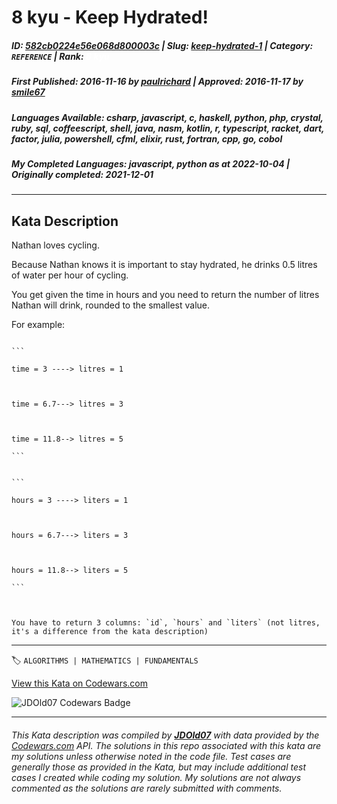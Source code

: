# 8 kyu - Keep Hydrated!

##### **ID**: [582cb0224e56e068d800003c](https://www.codewars.com/kata/582cb0224e56e068d800003c) | **Slug**: [keep-hydrated-1](https://www.codewars.com/kata/582cb0224e56e068d800003c) | **Category**: `REFERENCE` | **Rank**: <span style="color:white">8 kyu</span>

##### **First Published**: 2016-11-16 ***by*** [paulrichard](https://www.codewars.com/users/paulrichard) | **Approved**: 2016-11-17 ***by*** [smile67](https://www.codewars.com/users/smile67)

##### **Languages Available**: csharp, javascript, c, haskell, python, php, crystal, ruby, sql, coffeescript, shell, java, nasm, kotlin, r, typescript, racket, dart, factor, julia, powershell, cfml, elixir, rust, fortran, cpp, go, cobol

##### **My Completed Languages**: javascript, python ***as at*** 2022-10-04 | **Originally completed**: 2021-12-01

---

## Kata Description


Nathan loves cycling. 



Because Nathan knows it is important to stay hydrated, he drinks 0.5 litres of water per hour of cycling.



You get given the time in hours and you need to return the number of litres Nathan will drink, rounded to the smallest value.



For example:

~~~if-not:sql

```

time = 3 ----> litres = 1



time = 6.7---> litres = 3



time = 11.8--> litres = 5

```

~~~

~~~if:sql

```

hours = 3 ----> liters = 1



hours = 6.7---> liters = 3



hours = 11.8--> liters = 5

```



You have to return 3 columns: `id`, `hours` and `liters` (not litres, it's a difference from the kata description)

~~~

---


🏷 `ALGORITHMS | MATHEMATICS | FUNDAMENTALS`


[View this Kata on Codewars.com](https://www.codewars.com/kata/582cb0224e56e068d800003c)

![](https://www.codewars.com/users/jdold07/badges/large "JDOld07 Codewars Badge")

---

###### *This Kata description was compiled by [**JDOld07**](https://tpstech.dev) with data provided by the [Codewars.com](https://www.codewars.com) API.  The solutions in this repo associated with this kata are my solutions unless otherwise noted in the code file.  Test cases are generally those as provided in the Kata, but may include additional test cases I created while coding my solution.  My solutions are not always commented as the solutions are rarely submitted with comments.*
